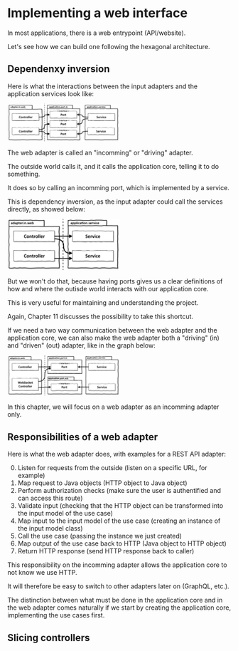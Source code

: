 <style>
  .half {
    width: 50%;
  }
</style>

# Implementing a web interface

In most applications, there is a web entrypoint (API/website).

Let's see how we can build one following the hexagonal architecture.

## Dependenxy inversion

Here is what the interactions between the input adapters and the application services look like:

<div class="half">

![in adapter and services](./assets/7.png)

</div>

The web adapter is called an "incomming" or "driving" adapter.

The outside world calls it, and it calls the application core, telling it to do something.

It does so by calling an incomming port, which is implemented by a service.

This is dependency inversion, as the input adapter could call the services directly, as showed below:

<div class="half">

![in adapter and services no ports](./assets/8.png)

</div>

But we won't do that, because having ports gives us a clear definitions of how and where the outisde world interacts with our application core.

This is very useful for maintaining and understanding the project.

Again, Chapter 11 discusses the possibility to take this shortcut.

If we need a two way communication between the web adapter and the application core, we can also make the web adapter both a "driving" (in) and "driven" (out) adapter, like in the graph below:

<div class="half">

![in adapter and services no ports](./assets/9.png)

</div>

In this chapter, we will focus on a web adapter as an incomming adapter only.

## Responsibilities of a web adapter

Here is what the web adapter does, with examples for a REST API adapter:

0. Listen for requests from the outside (listen on a specific URL, for example)
1. Map request to Java objects (HTTP object to Java object)
2. Perform authorization checks (make sure the user is authentified and can access this route)
3. Validate input (checking that the HTTP object can be transformed into the input model of the use case)
4. Map input to the input model of the use case (creating an instance of the input model class)
5. Call the use case (passing the instance we just created)
6. Map output of the use case back to HTTP (Java object to HTTP object)
7. Return HTTP response (send HTTP response back to caller)

This responsibility on the incomming adapter allows the application core to not know we use HTTP.

It will therefore be easy to switch to other adapters later on (GraphQL, etc.).

The distinction between what must be done in the application core and in the web adapter comes naturally if we start by creating the application core, implementing the use cases first.

## Slicing controllers

